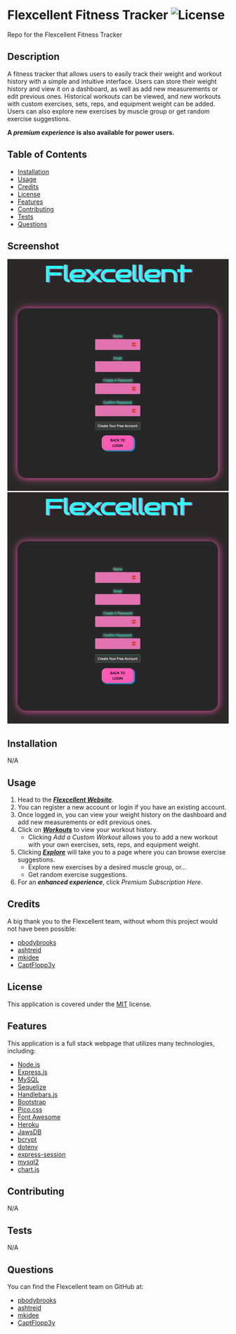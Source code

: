 # Flexcellent Fitness Tracker ![License](https://img.shields.io/badge/License-MIT-brightgreen.svg)
Repo for the Flexcellent Fitness Tracker

## Description 
A fitness tracker that allows users to easily track their weight and workout history with a simple and intuitive interface. Users can store their weight history and view it on a dashboard, as well as add new measurements or edit previous ones. Historical workouts can be viewed, and new workouts with custom exercises, sets, reps, and equipment weight can be added. Users can also explore new exercises by muscle group or get random exercise suggestions.

**A *premium experience* is also available for power users.**

## Table of Contents

* [Installation](#installation)
* [Usage](#usage)
* [Credits](#credits)
* [License](#license)
* [Features](#features)
* [Contributing](#contributing)
* [Tests](#tests)
* [Questions](#questions)

## Screenshot
![Screenshot of Flexcellent Register Page.](public/assets/images/screenshot2.png)
![Screenshot of Flexcellent Dashboard.](public/assets/images/screenshot2.png)

## Installation 
N/A

## Usage 
1. Head to the ***[Flexcellent Website](https://flexcellent.herokuapp.com/)***. 
2. You can register a new account or login if you have an existing account. 
3. Once logged in, you can view your weight history on the dashboard and add new measurements or edit previous ones. 
4. Click on ***[Workouts](https://flexcellent.herokuapp.com/workouts)*** to view your workout history. 
    * Clicking *Add a Custom Workout* allows you to add a new workout with your own exercises, sets, reps, and equipment weight.
5. Clicking ***[Explore](https://flexcellent.herokuapp.com/explore)*** will take you to a page where you can browse exercise suggestions.
    * Explore new exercises by a desired muscle group, or...
    * Get random exercise suggestions. 
6. For an ***enhanced experience***, click *Premium Subscription Here*.

## Credits 
A big thank you to the Flexcellent team, without whom this project would not have been possible:
* [pbodybrooks](https://github.com/pbodybrooks)
* [ashtreid](https://github.com/ashtreid)
* [mkidee](https://github.com/mkidee)
* [CaptFlopp3y](https://github.com/CaptFlopp3y)

## License
This application is covered under the [MIT](https://opensource.org/licenses/MIT) license.

## Features 
This application is a full stack webpage that utilizes many technologies, including:
* [Node.js](https://nodejs.org/en/)
* [Express.js](https://expressjs.com/)
* [MySQL](https://www.mysql.com/)
* [Sequelize](https://sequelize.org/)
* [Handlebars.js](https://handlebarsjs.com/)
* [Bootstrap](https://getbootstrap.com/)
* [Pico.css](https://picocss.com/)
* [Font Awesome](https://fontawesome.com/)
* [Heroku](https://www.heroku.com/)
* [JawsDB](https://www.jawsdb.com/)
* [bcrypt](https://www.npmjs.com/package/bcrypt)
* [dotenv](https://www.npmjs.com/package/dotenv)
* [express-session](https://www.npmjs.com/package/express-session)
* [mysql2](https://www.npmjs.com/package/mysql2)
* [chart.js](https://www.chartjs.org/)


## Contributing 
N/A

## Tests 
N/A

## Questions 
You can find the Flexcellent team on GitHub at:
* [pbodybrooks](https://github.com/pbodybrooks)
* [ashtreid](https://github.com/ashtreid)
* [mkidee](https://github.com/mkidee)
* [CaptFlopp3y](https://github.com/CaptFlopp3y)
